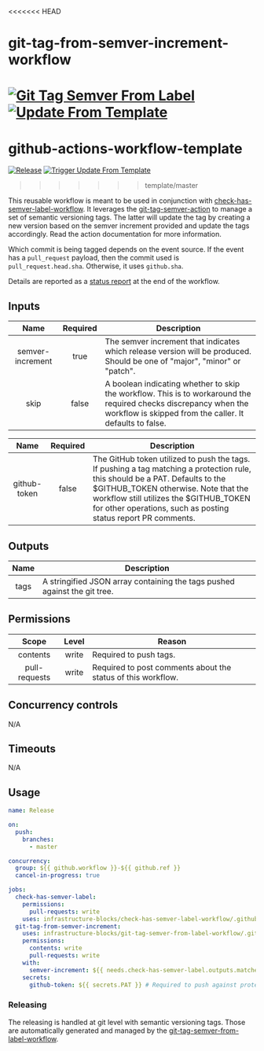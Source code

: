 <<<<<<< HEAD
# git-tag-from-semver-increment-workflow
[![Git Tag Semver From Label](https://github.com/infrastructure-blocks/git-tag-from-semver-increment-workflow/actions/workflows/git-tag-semver-from-label.yml/badge.svg)](https://github.com/infrastructure-blocks/git-tag-from-semver-increment-workflow/actions/workflows/git-tag-semver-from-label.yml)
[![Update From Template](https://github.com/infrastructure-blocks/git-tag-from-semver-increment-workflow/actions/workflows/update-from-template.yml/badge.svg)](https://github.com/infrastructure-blocks/git-tag-from-semver-increment-workflow/actions/workflows/update-from-template.yml)
=======
# github-actions-workflow-template
[![Release](https://github.com/infrastructure-blocks/github-actions-workflow-template/actions/workflows/release.yml/badge.svg)](https://github.com/infrastructure-blocks/github-actions-workflow-template/actions/workflows/release.yml)
[![Trigger Update From Template](https://github.com/infrastructure-blocks/github-actions-workflow-template/actions/workflows/trigger-update-from-template.yml/badge.svg)](https://github.com/infrastructure-blocks/github-actions-workflow-template/actions/workflows/trigger-update-from-template.yml)
>>>>>>> template/master

This reusable workflow is meant to be used in conjunction with [check-has-semver-label-workflow](https://github.com/infrastructure-blocks/check-has-semver-label-workflow).
It leverages the [git-tag-semver-action](https://github.com/infrastructure-blocks/git-tag-semver-action) to manage a set of semantic versioning tags. The latter will update the
tag by creating a new version based on the semver increment provided and update the tags accordingly. Read the action
documentation for more information.

Which commit is being tagged depends on the event source. If the event has a `pull_request` payload, then the commit
used is `pull_request.head.sha`. Otherwise, it uses `github.sha`.

Details are reported as a [status report](https://github.com/infrastructure-blocks/status-report-action) at the end of the workflow.

## Inputs

|       Name       | Required | Description                                                                                                                                                                  |
|:----------------:|:--------:|------------------------------------------------------------------------------------------------------------------------------------------------------------------------------|
| semver-increment |   true   | The semver increment that indicates which release version will be produced. Should be one of "major", "minor" or "patch".                                                    |
|       skip       |  false   | A boolean indicating whether to skip the workflow. This is to workaround the required checks discrepancy when the workflow is skipped from the caller. It defaults to false. |

|     Name     | Required | Description                                                                                                                                                                                                                                                                      |
|:------------:|:--------:|----------------------------------------------------------------------------------------------------------------------------------------------------------------------------------------------------------------------------------------------------------------------------------|
| github-token |  false   | The GitHub token utilized to push the tags. If pushing a tag matching a protection rule, this should be a PAT. Defaults to the $GITHUB_TOKEN otherwise. Note that the workflow still utilizes the $GITHUB_TOKEN for other operations, such as posting status report PR comments. |

## Outputs

| Name | Description                                                               |
|:----:|---------------------------------------------------------------------------|
| tags | A stringified JSON array containing the tags pushed against the git tree. |

## Permissions

|     Scope     | Level | Reason                                                       |
|:-------------:|:-----:|--------------------------------------------------------------|
|   contents    | write | Required to push tags.                                       |
| pull-requests | write | Required to post comments about the status of this workflow. |

## Concurrency controls

N/A

## Timeouts

N/A

## Usage

```yaml
name: Release

on:
  push:
    branches:
      - master

concurrency:
  group: ${{ github.workflow }}-${{ github.ref }}
  cancel-in-progress: true

jobs:
  check-has-semver-label:
    permissions:
      pull-requests: write
    uses: infrastructure-blocks/check-has-semver-label-workflow/.github/workflows/workflow.yml@v2
  git-tag-from-semver-increment:
    uses: infrastructure-blocks/git-tag-semver-from-label-workflow/.github/workflows/workflow.yml@v1
    permissions:
      contents: write
      pull-requests: write
    with:
      semver-increment: ${{ needs.check-has-semver-label.outputs.matched-label }}
    secrets:
      github-token: ${{ secrets.PAT }} # Required to push against protected tags
```

### Releasing

The releasing is handled at git level with semantic versioning tags. Those are automatically generated and managed
by the [git-tag-semver-from-label-workflow](https://github.com/infrastructure-blocks/git-tag-semver-from-label-workflow).
